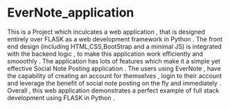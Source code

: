 # EverNote_application
This is a Project which inculcates a web application , that is designed entirely over FLASK as a web development framework in Python . The front end design (including HTML,CSS,BootStrap and a minimal JS) is integrated with the backend logic , to make this application work efficiently and smooothly . The application has lots of features which make it a simple yet effective Social Note Posting application . The users using EverNote , have the capability of creating an account for themselves , login to their account and leverage the benefit of social note posting on the fly and immediately . Overall , this web application demonstrates a perfect example of full stack development using FLASK in Python . 
